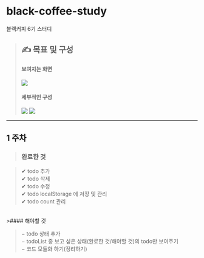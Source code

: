 # black-coffee-study

블랙커피 6기 스터디

##
>## &#9997; 목표 및 구성
>#### 보여지는 화면
><image src="./img/image_total.png"/>
>
>#### 세부적인 구성
><image src="./img/image_detail.png"/>
><image src="./img/image_detail_2.png"/>
>

---
## 1 주차
>### 완료한 것

> ✔ todo 추가<br />
> ✔ todo 삭제<br />
> ✔ todo 수정<br />
> ✔ todo localStorage 에 저장 및 관리<br />
> ✔ todo count 관리<br />
> 
<br />
>#### 해야할 것

> − todo 상태 추가<br />
> − todoList 중 보고 싶은 상태(완료한 것/해야할 것)의 todo만 보여주기<br />
> − 코드 모듈화 하기(정리하기)<br />
>
